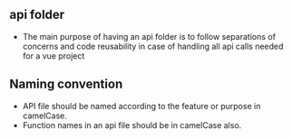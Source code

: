 ## api folder

-   The main purpose of having an api folder is to follow separations of concerns and code reusability in case of handling all api calls needed for a vue project

## Naming convention

-   API file should be named according to the feature or purpose in  camelCase.
-   Function names in an api file should be in  camelCase also.

